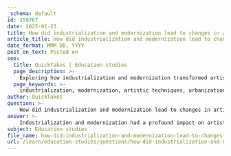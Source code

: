 ```yaml
---
_schema: default
id: 159767
date: 2025-01-23
title: How did industrialization and modernization lead to changes in artistic techniques and styles, and what were some key innovations?
article_title: How did industrialization and modernization lead to changes in artistic techniques and styles, and what were some key innovations?
date_format: MMM DD, YYYY
post_on_text: Posted on
seo:
  title: QuickTakes | Education studies
  page_description: >-
    Exploring how industrialization and modernization transformed artistic techniques and styles, featuring key innovations such as Impressionism, Cubism, and the influence of photography.
  page_keywords: >-
    industrialization, modernization, artistic techniques, urbanization, Impressionism, Realism, Photography, Cubism, abstract art, social commentary, artistic movements, synthetic pigments, material innovation, Arts and Crafts movement
author: QuickTakes
question: >-
    How did industrialization and modernization lead to changes in artistic techniques and styles, and what were some key innovations?
answer: >-
    Industrialization and modernization had a profound impact on artistic techniques and styles during the 19th and early 20th centuries. The rapid changes brought about by these processes transformed not only the social and cultural landscape but also the very nature of artistic expression. Here are some key ways in which industrialization and modernization influenced art, along with notable innovations:\n\n### Changes in Artistic Techniques and Styles\n\n1. **Urbanization as a Theme**: As populations moved from rural areas to cities, artists began to explore urban life and its complexities. This shift led to the emergence of new subjects in art, such as bustling city scenes, industrial landscapes, and the experiences of everyday people. Movements like Impressionism captured the fleeting moments of modern life, focusing on light, color, and the effects of atmosphere.\n\n2. **Adoption of New Materials and Techniques**: The availability of new materials due to industrialization, such as synthetic pigments and pre-stretched canvases, allowed artists to experiment with color and texture. For instance, the Impressionists utilized lighter, brighter colors and loose brushwork to convey the effects of light and movement, breaking away from the detailed realism of academic art.\n\n3. **Innovations in Perspective and Composition**: The influence of photography, which emerged during this period, encouraged artists to explore new perspectives and compositions. Artists began to experiment with cropping, unusual viewpoints, and the depiction of motion, leading to styles such as Cubism, which fragmented forms and reassembled them in innovative ways.\n\n4. **Art Movements Responding to Industrialization**: Various art movements arose in response to the perceived negative impacts of industrialization. The Arts and Crafts movement, for example, emphasized traditional craftsmanship and the beauty of handmade objects as a counter to mass production. This movement sought to restore integrity to art and design, advocating for a return to quality and craftsmanship.\n\n5. **Social Commentary and Critique**: Many artists used their work to comment on the social changes brought about by industrialization. For instance, the Realist movement focused on depicting the lives of ordinary people, often highlighting the struggles of the working class in an industrialized society. This shift towards social realism marked a departure from the idealized subjects of academic art.\n\n### Key Innovations\n\n- **Impressionism**: This movement, characterized by its focus on light and color, utilized quick brush strokes and an emphasis on capturing the momentary effects of light. Artists like Claude Monet and Pierre-Auguste Renoir were pioneers in this style, which reflected the changing nature of modern life.\n\n- **Photography**: The invention and popularization of photography not only influenced artists' techniques but also changed the way art was perceived. Artists began to incorporate photographic elements into their work, leading to new forms of visual representation.\n\n- **Cubism**: Developed by Pablo Picasso and Georges Braque, Cubism broke away from traditional perspectives, presenting subjects from multiple viewpoints simultaneously. This innovative approach reflected the complexities of modern life and the fragmented nature of contemporary experience.\n\n- **Abstract Art**: As artists sought to move beyond representation, abstract art emerged as a significant innovation. Artists like Wassily Kandinsky and Piet Mondrian explored color, form, and line as independent elements, paving the way for future movements such as Abstract Expressionism.\n\nIn summary, industrialization and modernization catalyzed significant changes in artistic techniques and styles, leading to the emergence of new movements and innovations that reflected the complexities of modern life. Artists responded to the rapid transformations in society by exploring new subjects, materials, and forms of expression, ultimately reshaping the landscape of art in profound ways.
subject: Education studies
file_name: how-did-industrialization-and-modernization-lead-to-changes-in-artistic-techniques-and-styles-and-what-were-some-key-innovations.md
url: /learn/education-studies/questions/how-did-industrialization-and-modernization-lead-to-changes-in-artistic-techniques-and-styles-and-what-were-some-key-innovations
---
```


&nbsp;